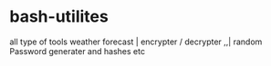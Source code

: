# bash-utilites
all type of tools weather forecast | encrypter / decrypter ,,| random Password generater and hashes etc
